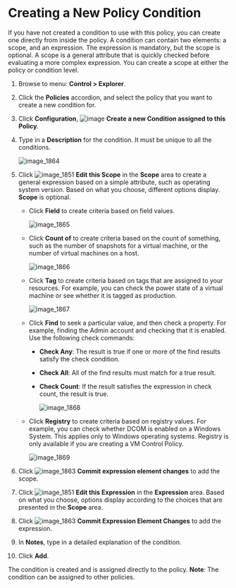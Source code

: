 # Creating a New Policy Condition

If you have not created a condition to use with this policy, you can create one directly
from inside the policy. A condition can contain two elements: a scope, and an
expression. The expression is mandatory, but the scope is optional. A scope is a general
attribute that is quickly checked before evaluating a more complex expression. You can
create a scope at either the policy or condition level.

1. Browse to menu: **Control > Explorer**.

2. Click the **Policies** accordion, and select the policy that you want to create a new
   condition for.

3. Click **Configuration**,
   ![image](../images/1862.png) **Create a new Condition assigned to this Policy**.

4. Type in a **Description** for the condition. It must be unique to all the conditions.

    ![image_1864](../images/1864.png)

5. Click ![image_1851](../images/1851.png) **Edit this Scope** in the **Scope** area to
   create a general expression based on a simple attribute, such as operating system
   version. Based on what you choose, different options display. **Scope** is optional.

    - Click **Field** to create criteria based on field values.

      ![image_1865](../images/1865.png)

    - Click **Count of** to create criteria based on the count of something, such as the
      number of snapshots for a virtual machine, or the number of virtual machines on a
      host.

      ![image_1866](../images/1866.png)

    - Click **Tag** to create criteria based on tags that are assigned to your
      resources. For example, you can check the power state of a virtual machine or see
      whether it is tagged as production.

      ![image_1867](../images/1867.png)

    - Click **Find** to seek a particular value, and then check a property. For example,
      finding the Admin account and checking that it is enabled. Use the following check
      commands:

        - **Check Any**: The result is true if one or more of the find results satisfy
          the check condition.

        - **Check All**: All of the find results must match for a true result.

        - **Check Count**: If the result satisfies the expression in check count, the
          result is true.

          ![image_1868](../images/1868.png)

    - Click **Registry** to create criteria based on registry values. For example, you
      can check whether DCOM is enabled on a Windows System. This applies only to
      Windows operating systems. Registry is only available if you are creating a VM
      Control Policy.

        ![image_1869](../images/1869.png)

6. Click ![image_1863](../images/1863.png) **Commit expression element changes** to add
   the scope.

7. Click ![image_1851](../images/1851.png) **Edit this Expression** in the
   **Expression** area. Based on what you choose, options display according to the
   choices that are presented in the **Scope** area.

8. Click ![image_1863](../images/1863.png) **Commit Expression Element Changes** to add
   the expression.

9. In **Notes**, type in a detailed explanation of the condition.

10. Click **Add**.

The condition is created and is assigned directly to the policy. **Note**: The condition
can be assigned to other policies.

